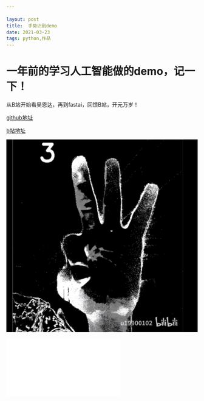 ```yaml
---

layout: post 
title:  手势识别demo 
date: 2021-03-23 
tags: python,作品
---
```


# 一年前的学习人工智能做的demo，记一下！

从B站开始看吴恩达，再到fastai，回馈B站，开元万岁！

[github地址](https://github.com/u19900101/hand_gesture_recognition)

[b站地址](https://www.bilibili.com/video/BV1uE411G71P?share_source=copy_web)

![image-20210323165229574](../blogimg/2021-03/image-20210323165229574.png)

<iframe src="//player.bilibili.com/player.html?aid=96416411&bvid=BV1uE411G71P&cid=164600560&page=1" scrolling="no" border="0" frameborder="no" framespacing="0" allowfullscreen="true"> </iframe>



